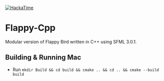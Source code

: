 [![HackaTime](https://hackatime-badge.hackclub.com/U093Z0PA8RX/Flappy-Cpp)](https://hackatime.hackclub.com/U093Z0PA8RX/Flappy-Cpp)

# Flappy-Cpp
Modular version of Flappy Bird written in C++ using SFML 3.0.1.

## Building & Running Mac
- Run `mkdir Build && cd build && cmake .. && cd .. && cmake --build build`
